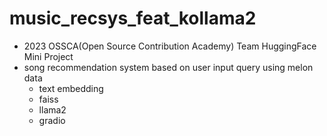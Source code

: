 # music_recsys_feat_kollama2

- 2023 OSSCA(Open Source Contribution Academy) Team HuggingFace Mini Project 
- song recommendation system based on user input query using melon data
    - text embedding
    - faiss
    - llama2
    - gradio
